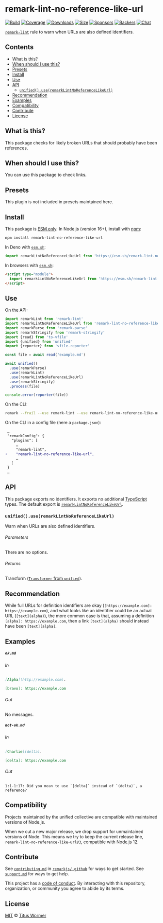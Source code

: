 <!--This file is generated-->

# remark-lint-no-reference-like-url

[![Build][badge-build-image]][badge-build-url]
[![Coverage][badge-coverage-image]][badge-coverage-url]
[![Downloads][badge-downloads-image]][badge-downloads-url]
[![Size][badge-size-image]][badge-size-url]
[![Sponsors][badge-funding-sponsors-image]][badge-funding-url]
[![Backers][badge-funding-backers-image]][badge-funding-url]
[![Chat][badge-chat-image]][badge-chat-url]

[`remark-lint`][github-remark-lint] rule to warn when URLs are also defined identifiers.

## Contents

* [What is this?](#what-is-this)
* [When should I use this?](#when-should-i-use-this)
* [Presets](#presets)
* [Install](#install)
* [Use](#use)
* [API](#api)
  * [`unified().use(remarkLintNoReferenceLikeUrl)`](#unifieduseremarklintnoreferencelikeurl)
* [Recommendation](#recommendation)
* [Examples](#examples)
* [Compatibility](#compatibility)
* [Contribute](#contribute)
* [License](#license)

## What is this?

This package checks for likely broken URLs that should probably have been
references.

## When should I use this?

You can use this package to check links.

## Presets

This plugin is not included in presets maintained here.

## Install

This package is [ESM only][github-gist-esm].
In Node.js (version 16+),
install with [npm][npm-install]:

```sh
npm install remark-lint-no-reference-like-url
```

In Deno with [`esm.sh`][esm-sh]:

```js
import remarkLintNoReferenceLikeUrl from 'https://esm.sh/remark-lint-no-reference-like-url@3'
```

In browsers with [`esm.sh`][esm-sh]:

```html
<script type="module">
  import remarkLintNoReferenceLikeUrl from 'https://esm.sh/remark-lint-no-reference-like-url@3?bundle'
</script>
```

## Use

On the API:

```js
import remarkLint from 'remark-lint'
import remarkLintNoReferenceLikeUrl from 'remark-lint-no-reference-like-url'
import remarkParse from 'remark-parse'
import remarkStringify from 'remark-stringify'
import {read} from 'to-vfile'
import {unified} from 'unified'
import {reporter} from 'vfile-reporter'

const file = await read('example.md')

await unified()
  .use(remarkParse)
  .use(remarkLint)
  .use(remarkLintNoReferenceLikeUrl)
  .use(remarkStringify)
  .process(file)

console.error(reporter(file))
```

On the CLI:

```sh
remark --frail --use remark-lint --use remark-lint-no-reference-like-url .
```

On the CLI in a config file (here a `package.json`):

```diff
 …
 "remarkConfig": {
   "plugins": [
     …
     "remark-lint",
+    "remark-lint-no-reference-like-url",
     …
   ]
 }
 …
```

## API

This package exports no identifiers.
It exports no additional [TypeScript][typescript] types.
The default export is
[`remarkLintNoReferenceLikeUrl`][api-remark-lint-no-reference-like-url].

### `unified().use(remarkLintNoReferenceLikeUrl)`

Warn when URLs are also defined identifiers.

###### Parameters

There are no options.

###### Returns

Transform ([`Transformer` from `unified`][github-unified-transformer]).

## Recommendation

While full URLs for definition identifiers are okay
(`[https://example.com]: https://example.com`),
and what looks like an identifier could be an actual URL (`[text](alpha)`),
the more common case is that,
assuming a definition `[alpha]: https://example.com`,
then a link `[text](alpha)` should instead have been `[text][alpha]`.

## Examples

##### `ok.md`

###### In

```markdown
[Alpha](http://example.com).

[bravo]: https://example.com
```

###### Out

No messages.

##### `not-ok.md`

###### In

```markdown
[Charlie](delta).

[delta]: https://example.com
```

###### Out

```text
1:1-1:17: Did you mean to use `[delta]` instead of `(delta)`, a reference?
```

## Compatibility

Projects maintained by the unified collective are compatible with maintained
versions of Node.js.

When we cut a new major release, we drop support for unmaintained versions of
Node.
This means we try to keep the current release line,
`remark-lint-no-reference-like-url@3`,
compatible with Node.js 12.

## Contribute

See [`contributing.md`][github-dotfiles-contributing] in [`remarkjs/.github`][github-dotfiles-health] for ways
to get started.
See [`support.md`][github-dotfiles-support] for ways to get help.

This project has a [code of conduct][github-dotfiles-coc].
By interacting with this repository, organization, or community you agree to
abide by its terms.

## License

[MIT][file-license] © [Titus Wormer][author]

[api-remark-lint-no-reference-like-url]: #unifieduseremarklintnoreferencelikeurl

[author]: https://wooorm.com

[badge-build-image]: https://github.com/remarkjs/remark-lint/workflows/main/badge.svg

[badge-build-url]: https://github.com/remarkjs/remark-lint/actions

[badge-chat-image]: https://img.shields.io/badge/chat-discussions-success.svg

[badge-chat-url]: https://github.com/remarkjs/remark/discussions

[badge-coverage-image]: https://img.shields.io/codecov/c/github/remarkjs/remark-lint.svg

[badge-coverage-url]: https://codecov.io/github/remarkjs/remark-lint

[badge-downloads-image]: https://img.shields.io/npm/dm/remark-lint-no-reference-like-url.svg

[badge-downloads-url]: https://www.npmjs.com/package/remark-lint-no-reference-like-url

[badge-funding-backers-image]: https://opencollective.com/unified/backers/badge.svg

[badge-funding-sponsors-image]: https://opencollective.com/unified/sponsors/badge.svg

[badge-funding-url]: https://opencollective.com/unified

[badge-size-image]: https://img.shields.io/bundlejs/size/remark-lint-no-reference-like-url

[badge-size-url]: https://bundlejs.com/?q=remark-lint-no-reference-like-url

[esm-sh]: https://esm.sh

[file-license]: https://github.com/remarkjs/remark-lint/blob/main/license

[github-dotfiles-coc]: https://github.com/remarkjs/.github/blob/main/code-of-conduct.md

[github-dotfiles-contributing]: https://github.com/remarkjs/.github/blob/main/contributing.md

[github-dotfiles-health]: https://github.com/remarkjs/.github

[github-dotfiles-support]: https://github.com/remarkjs/.github/blob/main/support.md

[github-gist-esm]: https://gist.github.com/sindresorhus/a39789f98801d908bbc7ff3ecc99d99c

[github-remark-lint]: https://github.com/remarkjs/remark-lint

[github-unified-transformer]: https://github.com/unifiedjs/unified#transformer

[npm-install]: https://docs.npmjs.com/cli/install

[typescript]: https://www.typescriptlang.org
